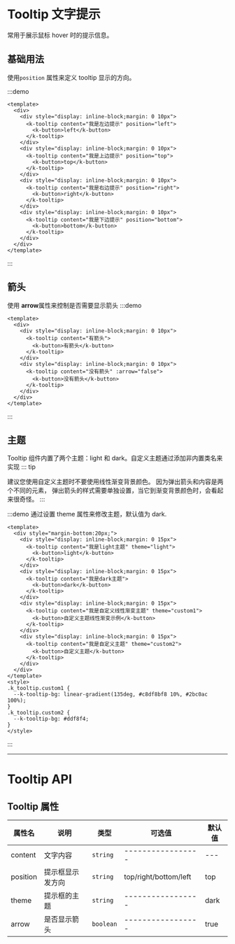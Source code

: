 # Tooltip 文字提示

常用于展示鼠标 hover 时的提示信息。

## 基础用法

使用`position` 属性来定义 tooltip 显示的方向。

:::demo

```vue
<template>
  <div>
    <div style="display: inline-block;margin: 0 10px">
      <k-tooltip content="我是左边提示" position="left">
        <k-button>left</k-button>
      </k-tooltip>
    </div>
    <div style="display: inline-block;margin: 0 10px">
      <k-tooltip content="我是上边提示" position="top">
        <k-button>top</k-button>
      </k-tooltip>
    </div>
    <div style="display: inline-block;margin: 0 10px">
      <k-tooltip content="我是右边提示" position="right">
        <k-button>right</k-button>
      </k-tooltip>
    </div>
    <div style="display: inline-block;margin: 0 10px">
      <k-tooltip content="我是下边提示" position="bottom">
        <k-button>bottom</k-button>
      </k-tooltip>
    </div>
  </div>
</template>
```

:::

## 箭头

使用 **arrow**属性来控制是否需要显示箭头
:::demo

```vue
<template>
  <div>
    <div style="display: inline-block;margin: 0 10px">
      <k-tooltip content="有箭头">
        <k-button>有箭头</k-button>
      </k-tooltip>
    </div>
    <div style="display: inline-block;margin: 0 10px">
      <k-tooltip content="没有箭头" :arrow="false">
        <k-button>没有箭头</k-button>
      </k-tooltip>
    </div>
  </div>
</template>
```

:::

## 主题

Tooltip 组件内置了两个主题：light 和 dark。自定义主题通过添加非内置类名来实现
::: tip

建议您使用自定义主题时不要使用线性渐变背景颜色。 因为弹出箭头和内容是两个不同的元素， 弹出箭头的样式需要单独设置，当它到渐变背景颜色时，会看起来很奇怪。
:::

:::demo 通过设置 theme 属性来修改主题，默认值为 dark.

```vue
<template>
  <div style="margin-bottom:20px;">
    <div style="display: inline-block;margin: 0 15px">
      <k-tooltip content="我是light主题" theme="light">
        <k-button>light</k-button>
      </k-tooltip>
    </div>
    <div style="display: inline-block;margin: 0 15px">
      <k-tooltip content="我是dark主题">
        <k-button>dark</k-button>
      </k-tooltip>
    </div>
    <div style="display: inline-block;margin: 0 15px">
      <k-tooltip content="我是自定义线性渐变主题" theme="custom1">
        <k-button>自定义主题线性渐变示例</k-button>
      </k-tooltip>
    </div>
    <div style="display: inline-block;margin: 0 15px">
      <k-tooltip content="我是自定义主题" theme="custom2">
        <k-button>自定义主题</k-button>
      </k-tooltip>
    </div>
  </div>
</template>
<style>
.k_tooltip.custom1 {
  --k-tooltip-bg: linear-gradient(135deg, #c8df8bf8 10%, #2bc0ac 100%);
}
.k_tooltip.custom2 {
  --k-tooltip-bg: #ddf8f4;
}
</style>
```

:::

---

# Tooltip API

## Tooltip 属性

| 属性名   | 说明             | 类型      | 可选值                | 默认值 |
| -------- | ---------------- | --------- | --------------------- | ------ |
| content  | 文字内容         | `string`  | -----------------     | ---    |
| position | 提示框显示发方向 | `string`  | top/right/bottom/left | top    |
| theme    | 提示框的主题     | `string`  | -----------------     | dark   |
| arrow    | 是否显示箭头     | `boolean` | -----------------     | true   |

